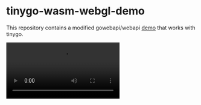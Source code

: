 # tinygo-wasm-webgl-demo

This repository contains a modified gowebapi/webapi [demo](https://github.com/gowebapi/webapi/blob/41cedfc27a0bd35c1220dd0fe4b4c4505c33b0ea/graphics/webgl/example_cube_test.go) that works with tinygo.

<video src="https://github.com/semanser/tinygo-wasm-webgl-demo/assets/4020045/5d8fb912-8660-45e9-af64-797d471f1b29"/>

# Prerequisites
- Install [tinygo](https://tinygo.org/)
(https://github.com/http-party/http-server) (or any other static web server of your choice). This is required to host the wasm file.

# Compilation
```bash
$ tinygo build -o=main.wasm -target=wasm -no-debug ./main.go

184K main.wasm
```

# Running
```bash
$ http-server .
```

# Resources:
- https://tinygo.org/ 
- https://github.com/gowebapi/webapi
- https://github.com/http-party/http-server
